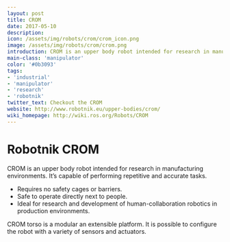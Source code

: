 ```yaml
---
layout: post
title: CROM
date: 2017-05-10
description:
icon: /assets/img/robots/crom/crom_icon.png
image: /assets/img/robots/crom/crom.png
introduction: CROM is an upper body robot intended for research in manufacturing environments.
main-class: 'manipulator'
color: '#0b3093'
tags:
- 'industrial'
- 'manipulator'
- 'research'
- 'robotnik'
twitter_text: Checkout the CROM
website: http://www.robotnik.eu/upper-bodies/crom/
wiki_homepage: http://wiki.ros.org/Robots/CROM
---
```


# Robotnik CROM

CROM is an upper body robot intended for research in manufacturing environments.
It’s capable of performing repetitive and accurate tasks.

* Requires no safety cages or barriers.
* Safe to operate directly next to people.
* Ideal for research and development of human-collaboration robotics in production environments.

CROM torso is a modular an extensible platform.
It is possible to configure the robot with a variety of sensors and actuators.

